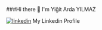 ###Hi there 👋  I'm Yiğit Arda YILMAZ


[![linkedin](https://img.shields.io/badge/Linkedin-000000?style=for-the-badge&logo=Linkedin&logoColor=white)](https://www.linkedin.com/in/yigit-arda-yilmaz) My Linkedin Profile

